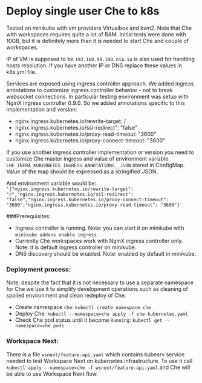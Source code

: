 # Deploy single user Che to k8s
Tested on minikube with vm providers Virtualbox and kvm2. Note that Che with workspaces requires quite a lot
of RAM. Initial tests were done with 10GB, but it is definitely more than it is needed to start Che
and couple of workspaces.

IP of VM is supposed to be `192.168.99.100`. `nip.io` is also used for handling hosts resolution.
If you have another IP or DNS replace these values in k8s.yml file.

Services are exposed using ingress controller approach.
We added ingress annotations to customize ingress controller behavior -
not to break websocket connections.
In particular testing environment was setup with NginX ingress controller 0.9.0.
So we added annotations specific to this implementation and version:
- nginx.ingress.kubernetes.io/rewrite-target: /
- nginx.ingress.kubernetes.io/ssl-redirect": "false"
- nginx.ingress.kubernetes.io/proxy-read-timeout: "3600"
- nginx.ingress.kubernetes.io/proxy-connect-timeout: "3600"

If you use another ingress controller implementation or version you need to customize
Che master ingress and value of environment variable `CHE_INFRA_KUBERNETES_INGRESS_ANNOTATIONS__JSON` stored in ConfigMap.
Value of the map should be expressed as a stringified JSON.

And environment variable would be: `'{"nginx.ingress.kubernetes.io/rewrite-target": "/","nginx.ingress.kubernetes.io/ssl-redirect": "false","nginx.ingress.kubernetes.io/proxy-connect-timeout": "3600","nginx.ingress.kubernetes.io/proxy-read-timeout": "3600"}'`

###Prerequisites:
- Ingress controller is running. Note: you can start it on minikube with `minikube addons enable ingress`.
- Currently Che workspaces work with NginX ingress controller only. Note: it is default ingress controller on minikube.
- DNS discovery should be enabled. Note: enabled by default in minikube.
### Deployment process:
Note: despite the fact that it is not necessary to use a separate namespace for Che
we use it to simplify development operations such as cleaning of spoiled environment
and clean redeploy of Che.
- Create namespace `che`: `kubectl create namespace che`
- Deploy Che: `kubectl --namespace=che apply -f che-kubernetes.yaml`
- Check Che pod status until it become `Running`: `kubectl get --namespace=che pods`

### Workspace Next:
There is a file `wsnext/feature-api.yaml` which contains kubesrv service needed to test Workspace Next on kubernetes infrastructure.
To use it call `kubectl apply --namespace=che -f wsnext/feature-api.yaml` and Che will be able to use Workspace Next flow.
